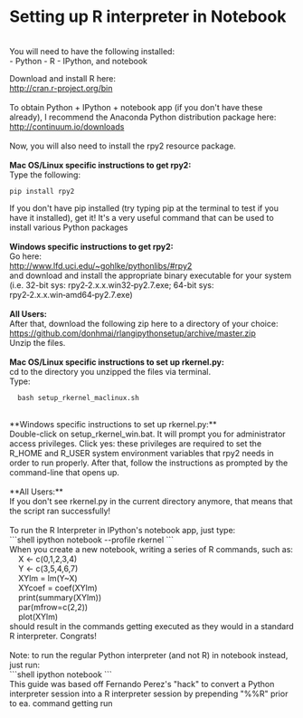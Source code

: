 # Setting up R interpreter in Notebook<br />
<br />
You will need to have the following installed:<br />
- Python
- R
- IPython, and notebook

Download and install R here:<br />
http://cran.r-project.org/bin<br />
<br />
To obtain Python + IPython + notebook app (if you don't have these already), I recommend the Anaconda Python distribution package here:<br />
http://continuum.io/downloads<br />
<br />
Now, you will also need to install the rpy2 resource package.<br />
<br />
**Mac OS/Linux specific instructions to get rpy2:**<br />
Type the following:<br />
```shell
pip install rpy2
```
If you don't have pip installed (try typing pip at the terminal to test if you have it installed), get it! It's a very useful command that can be used to install various Python packages<br />
<br />
**Windows specific instructions to get rpy2:**<br />
Go here:<br />
  http://www.lfd.uci.edu/~gohlke/pythonlibs/#rpy2<br />
and download and install the appropriate binary executable for your system (i.e. 32-bit sys: rpy2‑2.x.x.win32‑py2.7.exe; 64-bit sys: rpy2‑2.x.x.win‑amd64‑py2.7.exe)<br />
<br />
**All Users:**<br />
After that, download the following zip here to a directory of your choice:<br />
  https://github.com/donhmai/rlangipythonsetup/archive/master.zip<br />
Unzip the files.<br />
<br />
**Mac OS/Linux specific instructions to set up rkernel.py:**<br />
cd to the directory you unzipped the files via terminal.<br />
Type:<br />
```shell
  bash setup_rkernel_maclinux.sh
```
<br />
**Windows specific instructions to set up rkernel.py:**<br />
Double-click on setup_rkernel_win.bat. It will prompt you for administrator access privileges. Click yes: these privileges are required to set the R_HOME and R_USER system environment variables that rpy2 needs in order to run properly. After that, follow the instructions as prompted by the command-line that opens up.<br />
<br />
**All Users:**<br />
If you don't see rkernel.py in the current directory anymore, that means that the script ran successfully!<br />
<br />
To run the R Interpreter in IPython's notebook app, just type:<br />
```shell
  ipython notebook --profile rkernel
```
<br />
When you create a new notebook, writing a series of R commands, such as:<br />
&nbsp;&nbsp;&nbsp;&nbsp;X <- c(0,1,2,3,4)<br />
&nbsp;&nbsp;&nbsp;&nbsp;Y <- c(3,5,4,6,7)<br />
&nbsp;&nbsp;&nbsp;&nbsp;XYlm = lm(Y~X)<br />
&nbsp;&nbsp;&nbsp;&nbsp;XYcoef = coef(XYlm)<br />
&nbsp;&nbsp;&nbsp;&nbsp;print(summary(XYlm))<br />
&nbsp;&nbsp;&nbsp;&nbsp;par(mfrow=c(2,2))<br />
&nbsp;&nbsp;&nbsp;&nbsp;plot(XYlm)<br />
should result in the commands getting executed as they would in a standard R interpreter. Congrats!<br />
<br />
Note: to run the regular Python interpreter (and not R) in notebook instead, just run:<br />
```shell
  ipython notebook
```
<br />
This guide was based off Fernando Perez's "hack" to convert a Python interpreter session into a R interpreter session by prepending "%%R" prior to ea. command getting run<br />
